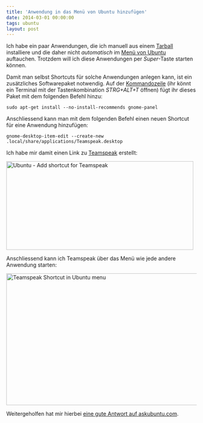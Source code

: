 ```yaml
---
title: 'Anwendung in das Menü von Ubuntu hinzufügen'
date: 2014-03-01 00:00:00 
tags: ubuntu
layout: post
---
```

Ich habe ein paar Anwendungen, die ich manuell aus einem [Tarball][2] installiere und die daher nicht _automatisch_ im [Menü von Ubuntu][3] auftauchen. Trotzdem will ich diese Anwendungen per _Super_-Taste starten können.

Damit man selbst Shortcuts für solche Anwendungen anlegen kann, ist ein zusätzliches Softwarepaket notwendig. Auf der [Kommandozeile][4] (ihr könnt ein Terminal mit der Tastenkombination _STRG+ALT+T_ öffnen) fügt ihr dieses Paket mit dem folgenden Befehl hinzu:

    sudo apt-get install --no-install-recommends gnome-panel

Anschliessend kann man mit dem folgenden Befehl einen neuen Shortcut für eine Anwendung hinzufügen:

    gnome-desktop-item-edit --create-new .local/share/applications/Teamspeak.desktop

Ich habe mir damit einen Link zu [Teamspeak][1] erstellt:

<a href="http://www.flickr.com/photos/cringe/12850775515/" title="Ubuntu - Add shortcut for Teamspeak by cringe, on Flickr"><img src="https://farm8.staticflickr.com/7375/12850775515_ecd4eb138a_o.png" width="495" height="234" alt="Ubuntu - Add shortcut for Teamspeak"></a>

Anschliessend kann ich Teamspeak über das Menü wie jede andere Anwendung starten:

<a href="http://www.flickr.com/photos/cringe/12850894025/" title="Teamspeak Shortcut in Ubuntu menu by cringe, on Flickr"><img src="https://farm3.staticflickr.com/2879/12850894025_6c7260970e_o.png" width="713" height="348" alt="Teamspeak Shortcut in Ubuntu menu"></a>

Weitergeholfen hat mir hierbei [eine gute Antwort auf askubuntu.com][0].


[0]: http://askubuntu.com/a/80024
[1]: http://www.teamspeak.com/
[2]: https://en.wikipedia.org/wiki/Tar_(computing)
[3]: http://wiki.ubuntuusers.de/Unity/Unity_Startmen%C3%BC
[4]: http://wiki.ubuntuusers.de/Terminal

